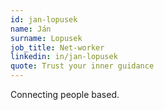 ```yaml
---
id: jan-lopusek
name: Ján
surname: Lopusek
job_title: Net-worker
linkedin: in/jan-lopusek
quote: Trust your inner guidance
---
```


Connecting people based.
